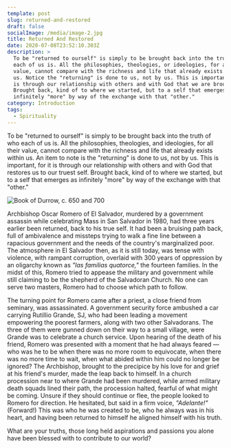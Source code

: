 ```yaml
---
template: post
slug: returned-and-restored
draft: false
socialImage: /media/image-2.jpg
title: Returned And Restored
date: 2020-07-08T23:52:10.303Z
description: >
  To be "returned to ourself" is simply to be brought back into the truth of who
  each of us is. All the philosophies, theologies, or ideologies, for all their
  value, cannot compare with the richness and life that already exists within
  us. Notice the "returning" is done to us, not by us. This is important, for it
  is through our relationship with others and with God that we are brought back.
  Brought back, kind of to where we started, but to a self that emerges as
  infinitely "more" by way of the exchange with that "other."     	
category: Introduction
tags:
  - Spirituality
---
```

To be "returned to ourself" is simply to be brought back into the truth of who each of us is.  All the philosophies, theologies, and ideologies, for all their value, cannot compare with the richness and life that already exists within us. An item to note is the "returning" is done to us, not by us.  This is important, for it is through our relationship with others and with God that restores us to our truest self.  Brought back, kind of to where we started, but to a self that emerges as infinitely "more" by way of the exchange with that "other."

![Book of Durrow, c. 650 and 700](/media/book-of-durrow.jpg "Book of Durrow, c. 650 and 700")

Archbishop Oscar Romero of El Salvador, murdered by a government assassin while celebrating Mass in San Salvador in 1980, had three years earlier been returned, back to his true self.  It had been a bruising path back, full of ambivalence and missteps trying to walk a fine line between a rapacious government and the needs of the country's marginalized poor.  The atmosphere in El Salvador then, as it is still today, was tense with violence, with rampant corruption, overlaid with 300 years of oppression by an oligarchy known as *"las familias quatorce,"* the fourteen families.  In the midst of this, Romero tried to appease the military and government while still claiming to be the shepherd of the Salvadoran Church.   No one can serve two masters, Romero had to choose which path to follow.

The turning point for Romero came after a priest, a close friend from seminary, was assassinated.  A government security force ambushed a car carrying Rutillio Grande, SJ, who had been leading a movement empowering the poorest farmers, along with two other Salvadorans.  The three of them were gunned down on their way to a small village, were Grande was to celebrate a church service.  Upon hearing of the death of his friend,  Romero was presented with a moment that he had always feared — who was he to be when there was no more room to equivocate, when there was no more time to wait, when what abided within him could no longer be ignored?  The Archbishop, brought to the precipice by his love for and grief at his friend's murder, made the leap back to himself.  In a church procession near to where Grande had been murdered, while armed military death squads lined their path, the procession halted, fearful of what might be coming.  Unsure if they should continue or flee, the people looked to Romero for direction.  He hesitated, but said in a firm voice, *"Adelante!"* (Forward!)  This was who he was created to be, who he always was in his heart, and having been returned to himself he aligned himself with his truth.

What are your truths, those long held aspirations and passions you alone have been blessed with to contribute to our world?